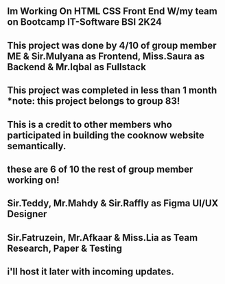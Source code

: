 Im Working On HTML CSS Front End W/my team on Bootcamp IT-Software BSI 2K24
-
This project was done by 4/10 of group member 
ME & Sir.Mulyana as Frontend, Miss.Saura as Backend & Mr.Iqbal as Fullstack
-
This project was completed in less than 1 month
*note: this project belongs to group 83!
-
This is a credit to other members who participated in building the cooknow website semantically.
-
these are 6 of 10 the rest of group member working on!
-
Sir.Teddy, Mr.Mahdy & Sir.Raffly as Figma UI/UX Designer
-
Sir.Fatruzein, Mr.Afkaar & Miss.Lia as Team Research, Paper & Testing 
-
i'll host it later with incoming updates.
-
